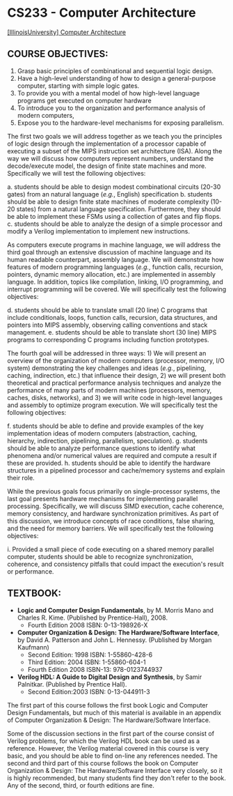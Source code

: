 # CS233 - Computer Architecture

[[IllinoisUniversity] Computer Architecture][1]


## COURSE OBJECTIVES:

1. Grasp basic principles of combinational and sequential logic design.
2. Have a high-level understanding of how to design a general-purpose computer, starting with simple logic gates.
3. To provide you with a mental model of how high-level language programs get executed on computer hardware
4. To introduce you to the organization and performance analysis of modern computers,
5. Expose you to the hardware-level mechanisms for exposing parallelism.

The first two goals we will address together as we teach you the principles of logic design through the implementation of a processor capable of executing a subset of the MIPS instruction set architecture (ISA). Along the way we will discuss how computers represent numbers, understand the decode/execute model, the design of finite state machines and more. Specifically we will test the following objectives:

a. students should be able to design modest combinational circuits (20-30 gates) from an natural language (*e.g.*, English) specification
b. students should be able to design finite state machines of moderate complexity (10-20 states) from a natural language specification. Furthermore, they should be able to implement these FSMs using a collection of gates and flip flops.
c. students should be able to analyze the design of a simple processor and modify a Verilog implementation to implement new instructions.

As computers execute programs in machine language, we will address the third goal through an extensive discussion of machine language and its human readable counterpart, assembly language. We will demonstrate how features of modern programming languages (*e.g.*, function calls, recursion, pointers, dynamic memory allocation, etc.) are implemented in assembly language. In addition, topics like compilation, linking, I/O programming, and interrupt programming will be covered. We will specifically test the following objectives:

d. students should be able to translate small (20 line) C programs that include conditionals, loops, function calls, recursion, data structures, and pointers into MIPS assembly, observing calling conventions and stack management.
e. students should be able to translate short (30 line) MIPS programs to corresponding C programs including function prototypes.

The fourth goal will be addressed in three ways: 1) We will present an overview of the organization of modern computers (processor, memory, I/O system) demonstrating the key challenges and ideas (*e.g.*, pipelining, caching, indirection, etc.) that influence their design, 2) we will present both theoretical and practical performance analysis techniques and analyze the performance of many parts of modern machines (processors, memory, caches, disks, networks), and 3) we will write code in high-level languages and assembly to optimize program execution. We will specifically test the following objectives:

f. students should be able to define and provide examples of the key implementation ideas of modern computers (abstraction, caching, hierarchy, indirection, pipelining, parallelism, speculation).
g. students should be able to analyze performance questions to identify what phenomena and/or numerical values are required and compute a result if these are provided.
h. students should be able to identify the hardware structures in a pipelined processor and cache/memory systems and explain their role.

While the previous goals focus primarily on single-processor systems, the last goal presents hardware mechanisms for implementing parallel processing. Specifically, we will discuss SIMD execution, cache coherence, memory consistency, and hardware synchronization primitives. As part of this discussion, we introduce concepts of race conditions, false sharing, and the need for memory barriers. We will specifically test the following objectives:

i. Provided a small piece of code executing on a shared memory parallel computer, students should be able to recognize synchronization, coherence, and consistency pitfalls that could impact the execution's result or performance.


## TEXTBOOK:
- __Logic and Computer Design Fundamentals__, by M. Morris Mano and Charles R. Kime. (Published by Prentice-Hall), 2008.
	- Fourth Edition 2008 ISBN: 0-13-198926-X
- __Computer Organization & Design: The Hardware/Software Interface__, by David A. Patterson and John L. Hennessy. (Published by Morgan Kaufmann)
	- Second Edition: 1998 ISBN: 1-55860-428-6
	- Third Edition: 2004 ISBN: 1-55860-604-1
	- Fourth Edition 2008 ISBN-13: 978-0123744937
- __Verilog HDL: A Guide to Digital Design and Synthesis__,  by Samir Palnitkar. (Published by Prentice Hall).
	- Second Edition:2003 ISBN: 0-13-044911-3

The first part of this course follows the first book Logic and Computer Design Fundamentals, but much of this material is available in an appendix of Computer Organization & Design: The Hardware/Software Interface.

Some of the discussion sections in the first part of the course consist of Verilog problems, for which the Verilog HDL book can be used as a reference. However, the Verilog material covered in this course is very basic, and you should be able to find on-line any references needed.
The second and third part of this course follows the book on Computer Organization & Design: The Hardware/Software Interface very closely, so it is highly recommended, but many students find they don't refer to the book. Any of the second, third, or fourth editions are fine.


[1]: https://wiki.cites.illinois.edu/wiki/display/cs233sp16/Home

